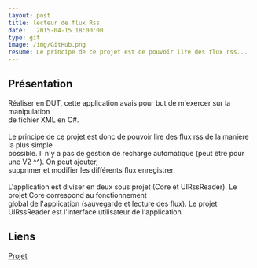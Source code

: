 ```yaml
---
layout: post
title: lecteur de flux Rss
date:   2015-04-15 18:00:00
type: git
image: /img/GitHub.png
resume: Le principe de ce projet est de pouvoir lire des flux rss...
---
```


<h2>Présentation</h2>
<p>
	Réaliser en DUT, cette application avais pour but de m'exercer sur la manipulation<br/>
de fichier XML en C#.<br/>
<br/>
	Le principe de ce projet est donc de pouvoir lire des flux rss de la manière la plus simple<br/>
possible. Il n'y a pas de gestion de recharge automatique (peut être pour une V2 ^^). On peut ajouter, <br/>
supprimer et modifier les différents flux enregistrer.<br/>
<br/>
L'application est diviser en deux sous projet (Core et UIRssReader). Le projet Core correspond au fonctionnement <br/>
global de l'application (sauvegarde et lecture des flux). Le projet UIRssReader est l'interface utilisateur de l'application.
</p>
<h2>Liens</h2>
<a href="https://github.com/VincentVoyer/Rss-Reader">Projet</a>
